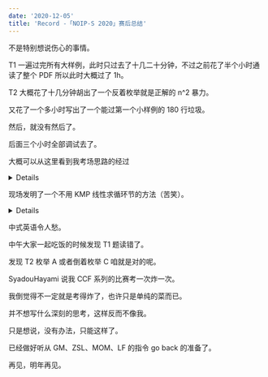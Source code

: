 ```yaml
---
date: '2020-12-05'
title: 'Record -「NOIP-S 2020」赛后总结'
---
```


不是特别想说伤心的事情。

T1 一遍过完所有大样例，此时只过去了十几二十分钟，不过之前花了半个小时通读了整个 PDF 所以此时大概过了 1h。

T2 大概花了十几分钟胡出了一个反着枚举就是正解的 n^2 暴力。

又花了一个多小时写出了一个能过第一个小样例的 180 行垃圾。

然后，就没有然后了。

后面三个小时全部调试去了。

大概可以从这里看到我考场思路的经过

<details>

```cpp
//T1:给你n个点,其中m个没有入度,接受.
//没有出度为终点.问,每个终点最终的水量.
//先考虑直接模拟.
//找出m(m很小)个起点,然后,dfs.
//Beware of your long long
//过完dyl了,记得最后15min检查long long
//
//T2:数据范围大概1e5+5e4的样子。
//先考虑一个暴力。
//C是一定在最后的，我们考虑从后往前枚举C。
//然后看前面的循环的个数，设前面的循环节为SS。
//那么就有(|S|-|C|)/(|SS|)个基循环节。
//里面随便划分两个字符串分别做A,B，方案数为|S|-1。
//然后我们可以用基循环节再组成一些新的循环节，这个要看(|S|-|C|)/(|SS|)的因数个数。
//但是我们需要满足F(A)<=F(C)。
//这个我们每次统计一遍即可。
//但是但是
//如何找循环节？
//找出来了。
//然后，我们把循环节中所有前缀（不含空串）的F值找出来，计为funa[j],1<=j<i。
//然后把(|S|-|C|)/(|SS|)的因数分解出来，计为ps[k]，然后就计算funa[j]*ps[k]<=F(C)的情况有多少种，但是时间复杂度好像退化le，好像没有，。算了先打。
//哦对了我们可以把funa排个序，用单调性来优化成O(n^2*log)应该能过一半左右。（funa本身不具有单调性。）
//
//思路比较乱，重新整理一下如何计算答案。
//设当前的C=S[i,n]。
//枚举的前缀A=S[1,j]，B=S[j+1,i-1]（不关心）
//设M=(|S|-|C|)/(|SS|)，即基循环节=SS一共有多少节。
//设P(M)表示M的某一个因数。
//如果当前的F(A)<=F(C)，那么对于P(M)为奇数的情况，我们用P(M)个SS可以重新组成又一个循环节。
//枚举一个j in [1,i-2]，来计算答案。
//这里相当于把我们当前的S[1,i-1]分成了M段，看当前我们枚举的j在哪一段。
//设在第x段，如果x|M，那么ans+=M/x；否则ans++。
//计算当前在哪一段：
//法1：用变量
//法2：算
//恩，dyl没过。初步判断是算漏了，不存在算重的问题。
//不好像也有算多了。。。1
//大概知道哪里有问题了。
//当|SS|=1时，一个循环节里不知道怎么摆B。
//需要特判，当|SS|=1，不算基循环节的贡献。
//不过我答案是少了阿。。。
//还是不行。
//
//
//3
//nnrnnr
//zzzaab
//mmlmmlo
```

</details>

现场发明了一个不用 KMP 线性求循环节的方法（苦笑）。

<details>

```cpp
		lps[len] = mps[1];
		// how to work the "loop day (xun huan jie)" out
		// open an array to store the LD
		// then (for j=2 to i-1), t	o "beautiful orange (mei ju)" the prefix
		// cur means currently we where we should match (under S LD meaning)
		// len means the length of the LD
		// lst means the previous fail matched position
		// when we "lost match (shi pei)" we then add S[lst,j] into the LD
		// then put lst into zero,put cur into one
		// when finish 1 round matching (cur==len+1), we should:
		// 1. change cur into 1
		// 2. change lst into j+1
		// remember to special check if the (|S|-|C|)/(|SS|) isn't in Z situation
		for ( int j = 2; j < i; ++ j ) {
			if ( mps[j] != lps[cur] ) {
				cur = 1;
				for ( int k = lst; k <= j; ++ k )	lps[++ len] = mps[k];
				lst = j + 1;
			}
			else {
				cur ++;
				if ( cur == len + 1 )	cur = 1;
			}
//			oneDebug ( j, cur, lst, len );
		}
		if ( ( i - 1 ) % len ) {
			len = i - 1;
			for ( int j = 1; j <= len; ++ j )	lps[j] = mps[j];
		}
```

</details>

中式英语令人愁。

中午大家一起吃饭的时候发现 T1 题读错了。

发现 T2 枚举 A 或者倒着枚举 C 咱就是对的呢。

SyadouHayami 说我 CCF 系列的比赛考一次炸一次。

我倒觉得不一定就是考得炸了，也许只是单纯的菜而已。

并不想写什么深刻的思考，这样反而不像我。

只是想说，没有办法，只能这样了。

已经做好听从 GM、ZSL、MOM、LF 的指令 go back 的准备了。

再见，明年再见。